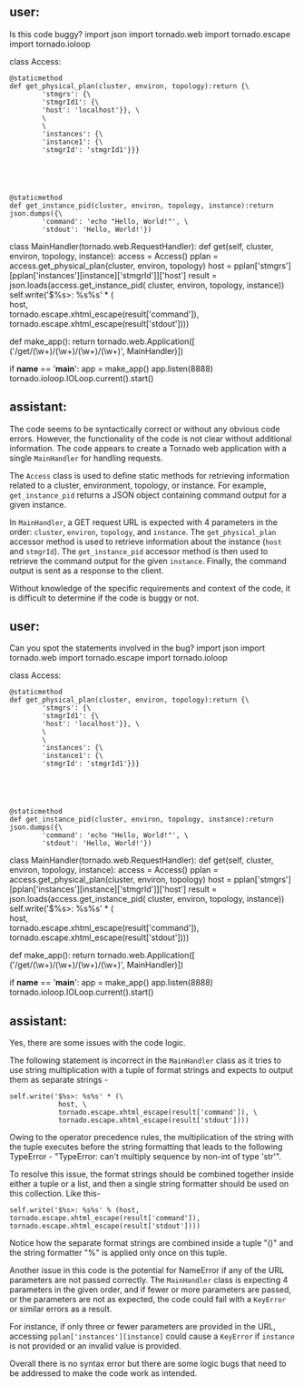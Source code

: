 ## user:
Is this code buggy?
import json
import tornado.web
import tornado.escape
import tornado.ioloop

class Access:
    
    @staticmethod
    def get_physical_plan(cluster, environ, topology):return {\
            'stmgrs': {\
            'stmgrId1': {\
            'host': 'localhost'}}, \
            \
            \
            'instances': {\
            'instance1': {\
            'stmgrId': 'stmgrId1'}}}
    
    
    
    
    
    @staticmethod
    def get_instance_pid(cluster, environ, topology, instance):return json.dumps({\
            'command': 'echo "Hello, World!"', \
            'stdout': 'Hello, World!'})



class MainHandler(tornado.web.RequestHandler):
    def get(self, cluster, environ, topology, instance):
        access = Access()
        pplan = access.get_physical_plan(cluster, environ, topology)
        host = pplan['stmgrs'][pplan['instances'][instance]['stmgrId']]['host']
        result = json.loads(access.get_instance_pid(
            cluster, environ, topology, instance))
        self.write('$%s>: %s%s' * (\
            host, \
            tornado.escape.xhtml_escape(result['command']), \
            tornado.escape.xhtml_escape(result['stdout'])))


def make_app():
    return tornado.web.Application([\
        ('/get/(\\w+)/(\\w+)/(\\w+)/(\\w+)', MainHandler)])



if __name__ == '__main__':
    app = make_app()
    app.listen(8888)
    tornado.ioloop.IOLoop.current().start()

## assistant:
The code seems to be syntactically correct or without any obvious code errors. However, the functionality of the code is not clear without additional information. The code appears to create a Tornado web application with a single `MainHandler` for handling requests. 

The `Access` class is used to define static methods for retrieving information related to a cluster, environment, topology, or instance. For example, `get_instance_pid` returns a JSON object containing command output for a given instance. 

In `MainHandler`, a GET request URL is expected with 4 parameters in the order: `cluster`, `environ`, `topology`, and `instance`. The `get_physical_plan` accessor method is used to retrieve information about the instance (`host` and `stmgrId`). The `get_instance_pid` accessor method is then used to retrieve the command output for the given `instance`. Finally, the command output is sent as a response to the client.

Without knowledge of the specific requirements and context of the code, it is difficult to determine if the code is buggy or not.

## user:
Can you spot the statements involved in the bug?
import json
import tornado.web
import tornado.escape
import tornado.ioloop

class Access:
    
    @staticmethod
    def get_physical_plan(cluster, environ, topology):return {\
            'stmgrs': {\
            'stmgrId1': {\
            'host': 'localhost'}}, \
            \
            \
            'instances': {\
            'instance1': {\
            'stmgrId': 'stmgrId1'}}}
    
    
    
    
    
    @staticmethod
    def get_instance_pid(cluster, environ, topology, instance):return json.dumps({\
            'command': 'echo "Hello, World!"', \
            'stdout': 'Hello, World!'})



class MainHandler(tornado.web.RequestHandler):
    def get(self, cluster, environ, topology, instance):
        access = Access()
        pplan = access.get_physical_plan(cluster, environ, topology)
        host = pplan['stmgrs'][pplan['instances'][instance]['stmgrId']]['host']
        result = json.loads(access.get_instance_pid(
            cluster, environ, topology, instance))
        self.write('$%s>: %s%s' * (\
            host, \
            tornado.escape.xhtml_escape(result['command']), \
            tornado.escape.xhtml_escape(result['stdout'])))


def make_app():
    return tornado.web.Application([\
        ('/get/(\\w+)/(\\w+)/(\\w+)/(\\w+)', MainHandler)])



if __name__ == '__main__':
    app = make_app()
    app.listen(8888)
    tornado.ioloop.IOLoop.current().start()

## assistant:
Yes, there are some issues with the code logic. 

The following statement is incorrect in the `MainHandler` class as it tries to use string multiplication with a tuple of format strings and expects to output them as separate strings -
```
self.write('$%s>: %s%s' * (\
            host, \
            tornado.escape.xhtml_escape(result['command']), \
            tornado.escape.xhtml_escape(result['stdout'])))
```
Owing to the operator precedence rules, the multiplication of the string with the tuple executes before the string formatting that leads to the following TypeError - "TypeError: can't multiply sequence by non-int of type 'str'".

To resolve this issue, the format strings should be combined together inside either a tuple or a list, and then a single string formatter should be used on this collection. Like this-
```
self.write('$%s>: %s%s' % (host, tornado.escape.xhtml_escape(result['command']), tornado.escape.xhtml_escape(result['stdout'])))
```
Notice how the separate format strings are combined inside a tuple "()" and the string formatter "%" is applied only once on this tuple. 

Another issue in this code is the potential for NameError if any of the URL parameters are not passed correctly. The `MainHandler` class is expecting 4 parameters in the given order, and if fewer or more parameters are passed, or the parameters are not as expected, the code could fail with a `KeyError` or similar errors as a result. 

For instance, if only three or fewer parameters are provided in the URL, accessing `pplan['instances'][instance]` could cause a `KeyError` if `instance` is not provided or an invalid value is provided. 

Overall there is no syntax error but there are some logic bugs that need to be addressed to make the code work as intended.

